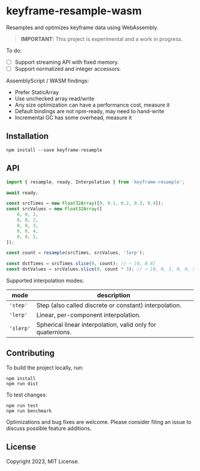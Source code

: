 # keyframe-resample-wasm

Resamples and optimizes keyframe data using WebAssembly.

> **IMPORTANT:** This project is experimental and a work in progress.

To do:

- [ ] Support streaming API with fixed memory.
- [ ] Support normalized and integer accessors.

AssemblyScript / WASM findings:

- Prefer StaticArray
- Use unchecked array read/write
- Any size optimization can have a performance cost, measure it
- Default bindings are not npm-ready, may need to hand-write
- Incremental GC has some overhead, measure it

## Installation

```
npm install --save keyframe-resample
```

## API

```javascript
import { resample, ready, Interpolation } from 'keyframe-resample';

await ready;

const srcTimes = new Float32Array([0, 0.1, 0.2, 0.3, 0.4]);
const srcValues = new Float32Array([
    0, 0, 1,
    0, 0, 2,
    0, 0, 3,
    0, 0, 4,
    0, 0, 5,
]);

const count = resample(srcTimes, srcValues, 'lerp');

const dstTimes = srcTimes.slice(0, count); // → [0, 0.4]
const dstValues = srcValues.slice(0, count * 3); // → [0, 0, 1, 0, 0, 5]
```

Supported interpolation modes:

| mode      | description                                                 |
|-----------|-------------------------------------------------------------|
| `'step'`  | Step (also called discrete or constant) interpolation.      |
| `'lerp'`  | Linear, per-component interpolation.                        |
| `'slerp'` | Spherical linear interpolation, valid only for quaternions. |

## Contributing

To build the project locally, run:

```
npm install
npm run dist
```

To test changes:

```
npm run test
npm run benchmark
```

Optimizations and bug fixes are welcome. Please consider filing an issue to discuss possible
feature additions.

## License

Copyright 2023, MIT License.
